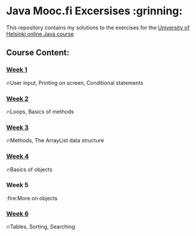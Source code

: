 <h1> Java Mooc.fi Excersises :grinning:</h1>


This repository contains my solutions to the exercises for the [University of Helsinki online Java course](https://moocfi.github.io/courses/2013/programming-part-1/)
<h2>Course Content:</h2>

[<h3>Week 1</h3>](https://github.com/ekaterinadvolkova/Java-exercises-from-Mooc.fi-course/tree/main/Week1)

:fire:User input, Printing on screen, Conditional statements

[<h3>Week 2</h3>](https://github.com/ekaterinadvolkova/Java-exercises-from-Mooc.fi-course/tree/main/Week_2)
:fire:Loops, Basics of methods

[<h3>Week 3</h3>](https://github.com/ekaterinadvolkova/Java-exercises-from-Mooc.fi-course/tree/main/Week_3)
:fire:Methods, The ArrayList data structure

[<h3>Week 4</h3>](https://github.com/ekaterinadvolkova/Java-exercises-from-Mooc.fi-course/tree/main/Week_4)
:fire:Basics of objects

<h3>Week 5</h3>
:fire:More on objects

[<h3>Week 6</h3>](https://github.com/ekaterinadvolkova/Java-exercises-from-Mooc.fi-course/tree/main/Week_6)
:fire:Tables, Sorting, Searching
